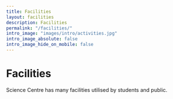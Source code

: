 ```yaml
---
title: Facilities
layout: facilities
description: Facilities
permalink: "/facilities/"
intro_image: "images/intro/activities.jpg"
intro_image_absolute: false
intro_image_hide_on_mobile: false
---
```


# Facilities

Science Centre has many facilities utilised by students and public.
<br>
<br>
